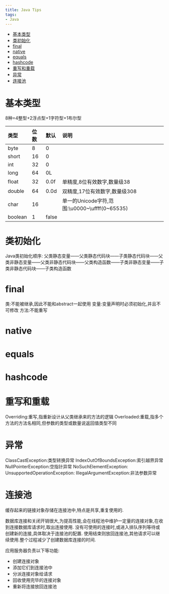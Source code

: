 ```yaml
---
title: Java Tips
tags:
- Java
---
```

<!-- TOC -->

- [基本类型](#基本类型)
- [类初始化](#类初始化)
- [final](#final)
- [native](#native)
- [equals](#equals)
- [hashcode](#hashcode)
- [重写和重载](#重写和重载)
- [异常](#异常)
- [连接池](#连接池)

<!-- /TOC -->

# 基本类型

8种=4整型+2浮点型+1字符型+1布尔型

|类型|位数|默认|说明|
|:--|:--|:--|:--|
|byte|8|0|
|short|16|0|
|int|32|0|
|long|64|0L|
|float|32|0.0f|单精度,8位有效数字,数量级38|
|double|64|0.0d|双精度,17位有效数字,数量级308|
|char|16||单一的Unicode字符,范围:\u0000~\uffff(0~65535)|
|boolean|1|false|

# 类初始化

Java类初始化顺序:
父类静态变量——父类静态代码块——子类静态代码块——父类非静态变量——父类非静态代码块——父类构造函数——子类非静态变量——子类非静态代码块——子类构造函数

# final

类:不能被继承,因此不能和abstract一起使用
变量:变量声明时必须初始化,并且不可修改
方法:不能重写

# native

# equals

# hashcode

# 重写和重载

Overriding:重写,指重新设计从父类继承来的方法的逻辑
Overloaded:重载,指多个方法的方法名相同,但参数的类型或数量说返回值类型不同

# 异常

ClassCastException:类型转换异常
IndexOutOfBoundsException:索引越界异常
NullPointerException:空指针异常
NoSuchElementException:
UnsupportedOperationException:
IllegalArgumentException:非法参数异常

# 连接池

缓存起来的链接对象存储在连接池中,特点是共享,重复使用的.

数据库连接和关闭开销很大,为提高性能,会在线程池中维护一定量的连接对象,在收到连接数据库请求时,取出连接使用.
没有可使用的连接时,或进入排队序列等待或创建新的连接,具体取决于连接池的配置.
使用结束则放回连接池,其他请求可以继续使用.整个过程减少了创建数据库连接的时间.

应用服务器负责以下等功能:
* 创建连接对象
* 添加它们到连接池中
* 分派连接对象给请求
* 回收使用完毕的连接对象
* 重新将连接放回连接池

